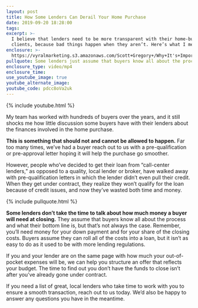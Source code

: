 ```yaml
---
layout: post
title: How Some Lenders Can Derail Your Home Purchase
date: 2019-09-20 18:28:00
tags:
excerpt: >-
  I believe that lenders need to be more transparent with their home-buying
  clients, because bad things happen when they aren’t. Here’s what I mean.
enclosure: >-
  https://vyralmarketing.s3.amazonaws.com/Scott+Gregory+/Why+It's+Important+to+Work+With+a+Good+Lender.mp4
pullquote: Some lenders just assume that buyers know all about the process.
enclosure_type: video/mp4
enclosure_time:
use_youtube_image: true
youtube_alternate_image:
youtube_code: pdcc8oVa2uk
---
```


{% include youtube.html %}

My team has worked with hundreds of buyers over the years, and it still shocks me how little discussion some buyers have with their lenders about the finances involved in the home purchase.

**This is something that should not and cannot be allowed to happen.** Far too many times, we’ve had a buyer reach out to us with a pre-qualification or pre-approval letter hoping it will help the purchase go smoother.&nbsp;

However, people who’ve decided to get their loan from “call-center lenders,” as opposed to a quality, local lender or broker, have walked away with pre-qualification letters in which the lender didn’t even pull their credit. When they get under contract, they realize they won’t qualify for the loan because of credit issues, and now they’ve wasted both time and money.

{% include pullquote.html %}

**Some lenders don’t take the time to talk about how much money a buyer will need at closing.** They assume that buyers know all about the process and what their bottom line is, but that’s not always the case. Remember, you’ll need money for your down payment and for your share of the closing costs. Buyers assume they can roll all of the costs into a loan, but it isn’t as easy to do as it used to be with more lending regulations.

If you and your lender are on the same page with how much your out-of-pocket expenses will be, we can help you structure an offer that reflects your budget. The time to find out you don’t have the funds to close isn’t after you’ve already gone under contract.

If you need a list of great, local lenders who take time to work with you to ensure a smooth transaction, reach out to us today. We’d also be happy to answer any questions you have in the meantime.&nbsp;